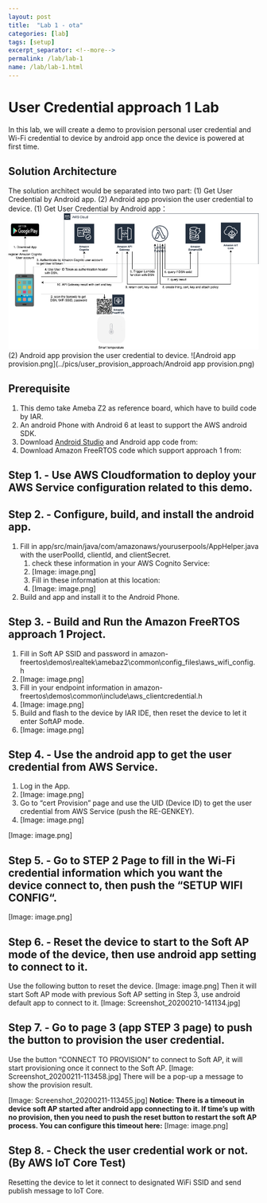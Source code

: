 ```yaml
---
layout: post
title:  "Lab 1 - ota"
categories: [lab]
tags: [setup]
excerpt_separator: <!--more-->
permalink: /lab/lab-1
name: /lab/lab-1.html
---
```

# User Credential approach 1 Lab

In this lab, we will create a demo to provision personal user credential and Wi-Fi credential to device by android app once the device is powered at first time.


## Solution Architecture 

The solution architect would be separated into two part: (1) Get User Credential by Android app. (2) Android app provision the user credential to device.
(1)  Get User Credential by Android app：
![Device_certificate_creation.png](../pics/user_provision_approach/Device_certificate_creation.png) (2) Android app provision the user credential to device.
![Android app provision.png](../pics/user_provision_approach/Android app provision.png)
## Prerequisite

1. This demo take Ameba Z2 as reference board, which have to build code by IAR.
2. An android Phone with Android 6 at least to support the AWS android SDK.
3. Download [Android Studio](https://developer.android.com/studio) and Android app code from:
4. Download Amazon FreeRTOS code which support approach 1 from:

## Step 1. - Use AWS Cloudformation to deploy your AWS Service configuration related to this demo.



## Step 2. - Configure, build, and install the android app.

1. Fill in app/src/main/java/com/amazonaws/youruserpools/AppHelper.java with the userPoolId, clientId, and clientSecret.
    1. check these information in your AWS Cognito Service:
    2. [Image: image.png]
    3. Fill in these information at this location:
    4. [Image: image.png]
2. Build and app and install it to the Android Phone.



## Step 3. - Build and Run the Amazon FreeRTOS approach 1 Project.

1. Fill in Soft AP SSID and password in amazon-freertos\demos\realtek\amebaz2\common\config_files\aws_wifi_config.h
2. [Image: image.png]
3. Fill in your endpoint information in amazon-freertos\demos\common\include\aws_clientcredential.h
4. [Image: image.png]
5. Build and flash to the device by IAR IDE, then reset the device to let it enter SoftAP mode.
6. [Image: image.png]

## Step 4. - Use the android app to get the user credential from AWS Service.

1. Log in the App.
2. [Image: image.png]
3. Go to “cert Provision” page and use the UID (Device ID) to get the user credential from AWS Service (push the RE-GENKEY). 
4. [Image: image.png]

[Image: image.png]
## Step 5. - Go to STEP 2 Page to fill in the Wi-Fi credential information which you want the device connect to, then push the “SETUP WIFI CONFIG“.

[Image: image.png]
## Step 6. - Reset the device to start to the Soft AP mode of the device, then use android app setting to connect to it.

Use the following button to reset the device.
[Image: image.png]
Then it will start Soft AP mode with previous Soft AP setting in Step 3, use android default app to connect to it.
[Image: Screenshot_20200210-141134.jpg]


## Step 7. - Go to page 3 (app STEP 3 page) to push the button to provision the user credential.

Use the button “CONNECT TO PROVISION” to connect to Soft AP, it will start provisioning once it connect to the Soft AP.
[Image: Screenshot_20200211-113458.jpg]
There will be a pop-up a message to show the provision result.

[Image: Screenshot_20200211-113455.jpg]
**Notice: There is a timeout in device soft AP started after android app connecting to it. If time’s up with no provision, then you need to push the reset button to restart the soft AP process. You can configure this timeout here:**
[Image: image.png]

## Step 8. - Check the user credential work or not. (By AWS IoT Core Test)

Resetting the device to let it connect to designated  WiFi SSID and send publish message to IoT Core.


